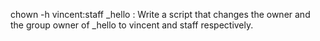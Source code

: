 chown -h vincent:staff _hello : Write a script that changes the owner and the group owner of _hello to vincent and staff respectively.
